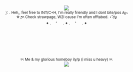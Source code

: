 <br />
<div align="center">
  <img src="https://media.discordapp.net/attachments/1321638908370485258/1355254916989452319/Untitled62_20250328195852.png?ex=67e842ff&is=67e6f17f&hm=0d7f6df379a290040719a1d98286770bb5c13d68e87d2fbaee4744c7c8d62998&=&format=webp&quality=lossless">
</div>
<div align="center">
<sub> ࣪ ִֶָ☾. Heh,, feel free to INT/C+H, I'm really friendly and I dont bite/pos 𝜗𝜚⋆ </sub>
<br />
<sub> ☆౨ৎ Check strawpage, W2I cause I'm often offtabed. ⋆˚𝜗𝜚</sub>
<br />
<sub> ✦ . 　⁺ 　 . ✦ . 　⁺ 　 . ✦</sub>
</div> 
<br />
<br />
<br />
<br />
<br />
<br />
<div align="center">
<sup> ୨ৎ Me & my glorious homeboy ily/p (i miss u heavy) ୨ৎ</sup>
</div>
<div align="center">
  <img src="https://cdn.discordapp.com/attachments/1321638908370485258/1355258668769345687/rsz_3obraz_2025-03-28_200719291.png?ex=67ece3be&is=67eb923e&hm=6f73077d22c84c64b2b2320bb2cff3f4102fe9d84b836ea765cf4a63c566ebaf&">
</div>
